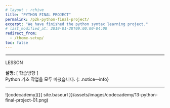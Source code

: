 ```yaml
---
# layout : rchive
title: "PYTHON FINAL PROJECT"
permalink: /p2k-python-final-project/
excerpt: "We have finished the python syntax learning project."
# last_modified_at: 2019-01-28T09:00:00-04:00
redirect_from:
  - /theme-setup/
toc: false
---
```

    
    
<hr style="border: solid 1px #dddddd ;">    
LESSON    

**설명:** [ 학습방향 ]     
Python 기초 작업을 모두 마쳤습니다. 
{: .notice--info}     
     
 <hr style="border: solid 1px #dddddd ;">

![codecademy]({{ site.baseurl }}/assets/images/codecademy/13-python-final-project-01.png)    

